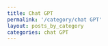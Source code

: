 ```yaml
---
title: Chat GPT
permalink: '/category/chat GPT'
layout: posts_by_category
categories: chat GPT
---
```

